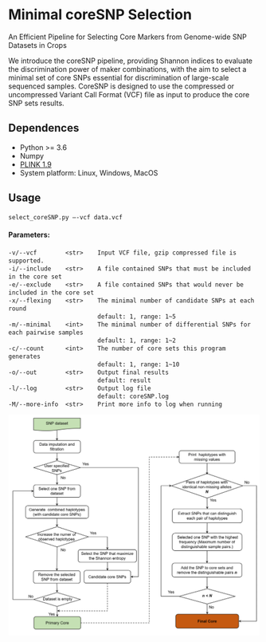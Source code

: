 # Minimal coreSNP Selection
An Efficient Pipeline for Selecting Core Markers from Genome-wide SNP Datasets in Crops
<br>

We introduce the coreSNP pipeline, providing Shannon indices to evaluate the discrimination power of maker combinations, with the aim to select a minimal set of core SNPs essential for discrimination of large-scale sequenced samples. 
CoreSNP is designed to use the compressed or uncompressed Variant Call Format (VCF) file as input to produce the core SNP sets results.

## Dependences
* Python >= 3.6
* Numpy
* [PLINK 1.9](https://www.cog-genomics.org/plink/)
* System platform: Linux, Windows, MacOS


## Usage
    select_coreSNP.py –-vcf data.vcf


#### Parameters:
    -v/--vcf        <str>    Input VCF file, gzip compressed file is supported.
    -i/--include    <str>    A file contained SNPs that must be included in the core set
    -e/--exclude    <str>    A file contained SNPs that would never be included in the core set
    -x/--flexing    <str>    The minimal number of candidate SNPs at each round
                             default: 1, range: 1~5
    -m/--minimal    <int>    The minimal number of differential SNPs for each pairwise samples
                             default: 1, range: 1~2
    -c/--count      <int>    The number of core sets this program generates
                             default: 1, range: 1~10
    -o/--out        <str>    Output final results
                             default: result
    -l/--log        <str>    Output log file
                             default: coreSNP.log
    -M/--more-info  <str>    Print more info to log when running



![](images/pipeline.png)

<br>
